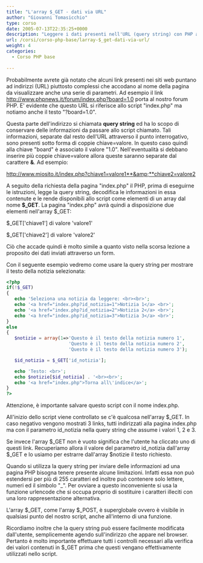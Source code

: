 ```yaml
---
title: "L'array $_GET - dati via URL"
author: "Giovanni Tomasicchio"
type: corso
date: 2005-07-13T22:35:25+0000
description: "Leggere i dati presenti nell'URL (query string) con PHP attraverso l'array $_GET"
url: /corsi/corso-php-base/larray-$_get-dati-via-url/
weight: 4
categories:
  - Corso PHP base
  
---
```

 Probabilmente avrete già notato che alcuni link presenti nei siti web puntano ad indirizzi (URL) piuttosto complessi che accodano al nome della pagina da visualizzare anche una serie di parametri. Ad esempio il link http://www.phpnews.it/forum/index.php?board=1.0 porta al nostro forum PHP. E' evidente che questo URL si riferisce allo script "index.php" ma notiamo anche il testo "?board=1.0".

 Questa parte dell'indirizzo si chiamata **query string** ed ha lo scopo di conservare delle informazioni da passare allo script chiamato. Tali informazioni, separate dal resto dell'URL attraverso il punto interrogativo, sono presenti sotto forma di coppie chiave=valore. In questo caso quindi alla chiave "board" è associato il valore "1.0". Nell'eventualità si debbano inserire più coppie chiave=valore allora queste saranno separate dal carattere **&amp;**. Ad esempio:

 http://www.miosito.it/index.php?chiave1=valore1**&amp;**chiave2=valore2

 A seguito della richiesta della pagina "index.php" il PHP, prima di eseguirne le istruzioni, legge la query string, decodifica le informazioni in essa contenute e le rende disponibili allo script come elementi di un array dal nome **$\_GET**. La pagina "index.php" avrà quindi a disposizione due elementi nell'array $\_GET:

 $\_GET\['chiave1'\] di valore 'valore1'

 $\_GET\['chiave2'\] di valore 'valore2'

 Ciò che accade quindi è molto simile a quanto visto nella scorsa lezione a proposito dei dati inviati attraverso un form.

 Con il seguente esempio vedremo come usare la query string per mostrare il testo della notizia selezionata:

 ```php
<?php
if(!$_GET)
{
    echo 'Seleziona una notizia da leggere: <br><br>';
    echo '<a href="index.php?id_notizia=1">Notizia 1</a> <br>';
    echo '<a href="index.php?id_notizia=2">Notizia 2</a> <br>';
    echo '<a href="index.php?id_notizia=3">Notizia 3</a> <br>';
}
else
{
    $notizie = array(1=>'Questo è il testo della notizia numero 1',
                        'Questo è il testo della notizia numero 2',
                        'Questo è il testo della notizia numero 3');

    $id_notizia = $_GET['id_notizia'];

    echo 'Testo: <br>';
    echo $notizie[$id_notizia] . '<br><br>';
    echo '<a href="index.php">Torna all\'indice</a>';
}
?>
```

 Attenzione, è importante salvare questo script con il nome index.php.

 All'inizio dello script viene controllato se c'è qualcosa nell'array $\_GET. In caso negativo vengono mostrati 3 links, tutti indirizzati alla pagina index.php ma con il parametro id\_notizia nella query string che assume i valori 1, 2 e 3.

 Se invece l'array $\_GET non è vuoto significa che l'utente ha cliccato uno di questi link. Recuperiamo allora il valore del parametro id\_notizia dall'array $\_GET e lo usiamo per estrarre dall'array $notizie il testo richiesto.

 Quando si utilizza la query string per inviare delle informazioni ad una pagina PHP bisogna tenere presente alcune limitazioni. Infatti essa non può estendersi per più di 255 caratteri ed inoltre può contenere solo lettere, numeri ed il simbolo "\_". Per ovviare a questo inconveniente si usa la funzione urlencode che si occupa proprio di sostituire i caratteri illeciti con una loro rappresentazione alternativa.

 L'array $\_GET, come l'array $\_POST, è superglobale ovvero è visibile in qualsiasi punto del nostro script, anche all'interno di una funzione.

 Ricordiamo inoltre che la query string può essere facilmente modificata dall'utente, semplicemente agendo sull'indirizzo che appare nel browser. Pertanto è molto importante effettuare tutti i controlli necessari alla verifica dei valori contenuti in $\_GET prima che questi vengano effettivamente utilizzati nello script.